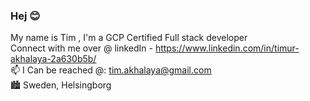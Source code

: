 ### Hej 😊
My name is Tim , I'm a GCP Certified Full stack developer <br />
Connect with me over @ linkedIn - https://www.linkedin.com/in/timur-akhalaya-2a630b5b/ <br />
📫 I Can be reached @: tim.akhalaya@gmail.com <br />
🏙 Sweden, Helsingborg 



<!--
**timakhalaya/timakhalaya** is a ✨ _special_ ✨ repository because its `README.md` (this file) appears on your GitHub profile.

Here are some ideas to get you started:

- 🔭 I’m currently working on ...
- 🌱 I’m currently learning ...
- 👯 I’m looking to collaborate on ...
- 🤔 I’m looking for help with ...
- 💬 Ask me about ...
- 📫 How to reach me: ...
- 😄 Pronouns: ...
- ⚡ Fun fact: ...
-->
